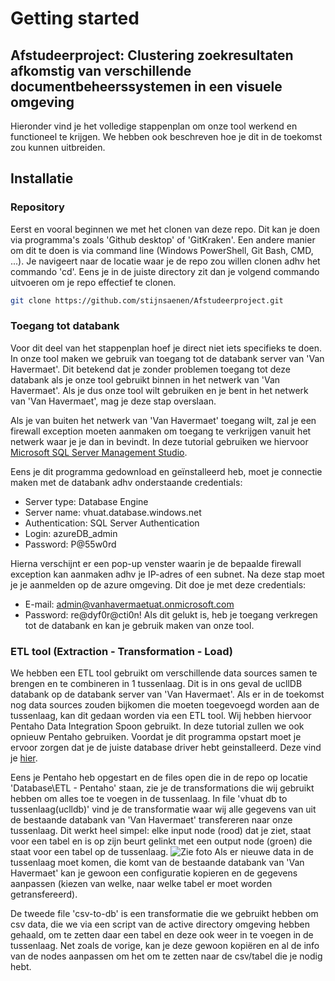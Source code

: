 # Getting started
## Afstudeerproject: Clustering zoekresultaten afkomstig van verschillende documentbeheerssystemen in een visuele omgeving
Hieronder vind je het volledige stappenplan om onze tool werkend en functioneel te krijgen. We hebben ook beschreven hoe je dit in de toekomst zou kunnen uitbreiden.

## Installatie
### Repository
Eerst en vooral beginnen we met het clonen van deze repo. Dit kan je doen via programma's zoals 'Github desktop' of 'GitKraken'.
Een andere manier om dit te doen is via command line (Windows PowerShell, Git Bash, CMD, ...). Je navigeert naar de locatie waar je de repo zou willen clonen adhv het commando 'cd'. Eens je in de juiste directory zit dan je volgend commando uitvoeren om je repo effectief te clonen.

```bash
git clone https://github.com/stijnsaenen/Afstudeerproject.git
```

### Toegang tot databank
Voor dit deel van het stappenplan hoef je direct niet iets specifieks te doen. In onze tool maken we gebruik van toegang tot de databank server van 'Van Havermaet'. Dit betekend dat je zonder problemen toegang tot deze databank als je onze tool gebruikt binnen in het netwerk van 'Van Havermaet'. Als je dus onze tool wilt gebruiken en je bent in het netwerk van 'Van Havermaet', mag je deze stap overslaan. 

Als je van buiten het netwerk van 'Van Havermaet' toegang wilt, zal je een firewall exception moeten aanmaken om toegang te verkrijgen vanuit het netwerk waar je je dan in bevindt. In deze tutorial gebruiken we hiervoor [Microsoft SQL Server Management Studio](https://docs.microsoft.com/en-us/sql/ssms/download-sql-server-management-studio-ssms?view=sql-server-ver15).

Eens je dit programma gedownload en geïnstalleerd heb, moet je connectie maken met de databank adhv onderstaande credentials:
- Server type: Database Engine
- Server name: vhuat.database.windows.net
- Authentication: SQL Server Authentication
- Login: azureDB_admin
- Password: P@55w0rd

Hierna verschijnt er een pop-up venster waarin je de bepaalde firewall exception kan aanmaken adhv je IP-adres of een subnet. Na deze stap moet je je aanmelden op de azure omgeving. Dit doe je met deze credentials: 
- E-mail: admin@vanhavermaetuat.onmicrosoft.com
- Password: re@dyf0r@cti0n!
Als dit gelukt is, heb je toegang verkregen tot de databank en kan je gebruik maken van onze tool.

### ETL tool (Extraction - Transformation - Load)
We hebben een ETL tool gebruikt om verschillende data sources samen te brengen en te combineren in 1 tussenlaag. Dit is in ons geval de ucllDB databank op de databank server van 'Van Havermaet'. Als er in de toekomst nog data sources zouden bijkomen die moeten toegevoegd worden aan de tussenlaag, kan dit gedaan worden via een ETL tool. Wij hebben hiervoor Pentaho Data Integration Spoon gebruikt.
In deze tutorial zullen we ook opnieuw Pentaho gebruiken. Voordat je dit programma opstart moet je ervoor zorgen dat je de juiste database driver hebt geinstalleerd. Deze vind je [hier](https://docs.microsoft.com/en-us/sql/connect/jdbc/microsoft-jdbc-driver-for-sql-server?view=sql-server-ver15). 

Eens je Pentaho heb opgestart en de files open die in de repo op locatie 'Database\ETL - Pentaho' staan, zie je de transformations die wij gebruikt hebben om alles toe te voegen in de tussenlaag. In file 'vhuat db to tussenlaag(uclldb)' vind je de transformatie waar wij alle gegevens van uit de bestaande databank van 'Van Havermaet' transfereren naar onze tussenlaag. Dit werkt heel simpel: elke input node (rood) dat je ziet, staat voor een tabel en is op zijn beurt gelinkt met een output node (groen) die staat voor een tabel op de tussenlaag.
![Zie foto](https://github.com/stijnsaenen/Afstudeerproject/tree/master/ReadMe_img/ETL.png)
Als er nieuwe data in de tussenlaag moet komen, die komt van de bestaande databank van 'Van Havermaet' kan je gewoon een configuratie kopieren en de gegevens aanpassen (kiezen van welke, naar welke tabel er moet worden getransfereerd). 



De tweede file 'csv-to-db' is een transformatie die we gebruikt hebben om csv data, die we via een script van de active directory omgeving hebben gehaald, om te zetten daar een tabel en deze ook weer in te voegen in de tussenlaag. Net zoals de vorige, kan je deze gewoon kopiëren en al de info van de nodes aanpassen om het om te zetten naar de csv/tabel die je nodig hebt.
